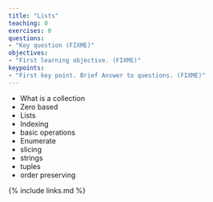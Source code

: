 ```yaml
---
title: "Lists"
teaching: 0
exercises: 0
questions:
- "Key question (FIXME)"
objectives:
- "First learning objective. (FIXME)"
keypoints:
- "First key point. Brief Answer to questions. (FIXME)"
---
```


- What is a collection
- Zero based
- Lists
- Indexing
- basic operations
- Enumerate
- slicing
- strings
- tuples
- order preserving


{% include links.md %}

